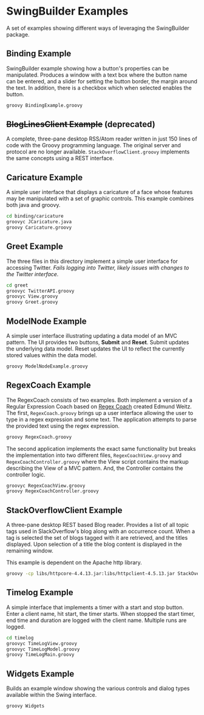<!--

  SPDX-License-Identifier: Apache-2.0

  Licensed under the Apache License, Version 2.0 (the "License");
  you may not use this file except in compliance with the License.
  You may obtain a copy of the License at

    https://www.apache.org/licenses/LICENSE-2.0

  Unless required by applicable law or agreed to in writing, software
  distributed under the License is distributed on an "AS IS" BASIS,
  WITHOUT WARRANTIES OR CONDITIONS OF ANY KIND, either express or implied.
  See the License for the specific language governing permissions and
  limitations under the License.

-->

# SwingBuilder Examples

A set of examples showing different ways of leveraging the SwingBuilder package.

## Binding Example

SwingBuilder example showing how a button's properties can be manipulated.
Produces a window with a text box where the button name can be entered, and
a slider for setting the button border, the margin around the text.  In
addition, there is a checkbox which when selected enables the button.

```bash
groovy BindingExample.groovy
```

## ~~BlogLinesClient Example~~ (deprecated)

A complete, three-pane desktop RSS/Atom reader written in just 150 lines of code
with the Groovy programming language.  The original server and protocol are no
longer available.  ```StackOverflowClient.groovy``` implements the same concepts
using a REST interface.

## Caricature Example

A simple user interface that displays a caricature of a face whose features may be
manipulated with a set of graphic controls.  This example combines both java
and groovy.

```bash
cd binding/caricature
groovyc JCaricature.java
groovy Caricature.groovy
```

## Greet Example

The three files in this directory implement a simple user interface for accessing Twitter.  _Fails logging into Twitter, likely issues with
changes to the Twitter interface._

```bash
cd greet
groovyc TwitterAPI.groovy
groovyc View.groovy
groovy Greet.groovy
```

## ModelNode Example

A simple user interface illustrating updating a data model of an MVC pattern.
The UI provides two buttons, __Submit__ and __Reset__.  Submit updates the
underlying data model.  Reset updates the UI to reflect the currently
stored values within the data model.

```bash
groovy ModelNodeExample.groovy
```

## RegexCoach Example

The RegexCoach consists of two examples.  Both implement a version of a Regular Expression Coach
based on [Regex Coach](http://www.weitz.de/regex-coach) created Edmund Weitz. The first, ```RegexCoach.groovy```
brings up a user interface allowing the user to type in a regex expression and some text.  The
application attempts to parse the provided text using the regex expression.

```bash
groovy RegexCoach.groovy
```

The second application implements the exact same functionality but breaks the implementation into
two different files, ```RegexCoachView.groovy``` and ```RegexCoachController.groovy``` where the
View script contains the markup describing the View of a MVC pattern.  And, the Controller contains
the controller logic.

```bash
groovyc RegexCoachView.groovy
groovy RegexCoachController.groovy
```

## StackOverflowClient Example

A three-pane desktop REST based Blog reader.  Provides a list of all topic
tags used in SlackOverflow's blog along with an occurrence count.  When a tag is
selected the set of blogs tagged with it are retrieved, and the titles displayed.
Upon selection of a title the blog content is displayed in the remaining window.

This example is dependent on the Apache http library.

```bash
groovy -cp libs/httpcore-4.4.13.jar:libs/httpclient-4.5.13.jar StackOverflowClient.groovy
```

## Timelog Example

A simple interface that implements a timer with a start and stop button.  
Enter a client name, hit start, the timer starts.  When stopped the start timer,
end time and duration are logged with the client name.  Multiple runs are
logged.

```bash
cd timelog
groovyc TimeLogView.groovy
groovyc TimeLogModel.groovy
groovy TimeLogMain.groovy
```

## Widgets Example

Builds an example window showing the various controls and dialog types
available within the Swing interface.

```bash
groovy Widgets
```
